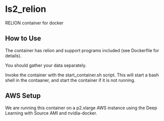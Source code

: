 # ls2_relion
RELION container for docker

## How to Use
The container has relion and support programs included (see Dockerfile for details).

You should gather your data separately.

Invoke the container with the start_container.sh script. This will start a bash shell in the contaaner, and start the container if it is not running.

## AWS Setup
We are running this container on a p2.xlarge AWS instance using the Deep Learning with Source AMI and nvidia-docker.
